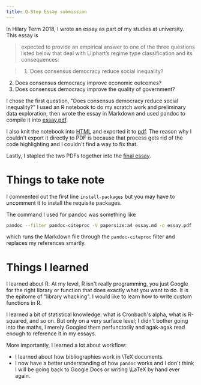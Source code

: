 ```yaml
---
title: Q-Step Essay submission
---
```


In Hilary Term 2018, I wrote an essay as part of my studies at university. This
essay is 

> expected to provide an empirical
answer to one of the three questions listed below that deal with Lijphart’s regime type
classification and its consequences:

> 1. Does consensus democracy reduce social inequality?
  2. Does consensus democracy improve economic outcomes?
  3. Does consensus democracy improve the quality of government?

I chose the first question, "Does consensus democracy reduce social inequality?"
I used an R notebook to do my scratch work and preliminary data exploration,
then wrote the essay in Markdown and used pandoc to compile it into
[essay.pdf](/essay.pdf).

I also knit the notebook into [HTML](/qstep_data_analysis.nb.html) and exported
it to [pdf](/qstep_data_analysis.pdf). The reason why I couldn't export it
directly to PDF is because that process gets rid of the code highlighting and I
couldn't find a way to fix that.

Lastly, I stapled the two PDFs together into the [final
essay](/qstep_essay_final.pdf).

# Things to take note
I commented out the first line `install-packages` but you may have to uncomment
it to install the requisite packages.

The command I used for pandoc was something like

```bash
pandoc --filter pandoc-citeproc -V papersize:a4 essay.md -o essay.pdf
```

which runs the Markdown file through the `pandoc-citeproc` filter and replaces
my references smartly.

# Things I learned

I learned about R. At my level, R isn't really programming, you just Google for
the right library or function that does exactly what you want to do. It is the
epitome of "library whacking". I would like to learn how to write custom
functions in R.

I learned a bit of statistical knowledge: what is Cronbach's alpha, what is
R-squared, and so on. But only on a very surface level; I didn't bother going
into the maths, I merely Googled them perfunctorily and agak-agak read enough to
reference it in my essays.

More importantly, I learned a lot about workflow:

- I learned about how bibliographies work in \TeX documents.
- I now have a better understanding of how `pandoc` works and I don't think I will
be going back to Google Docs or writing \LaTeX by hand ever again.




